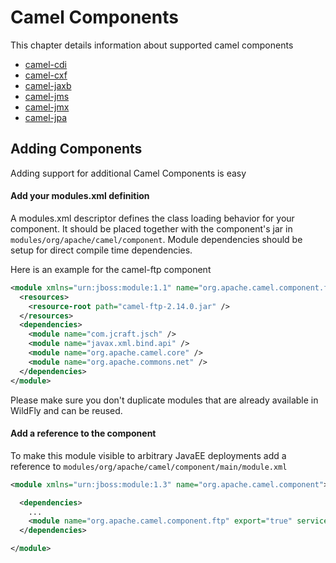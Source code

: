 # Camel Components

This chapter details information about supported camel components

* [camel-cdi](components/camel-cdi.md)
* [camel-cxf](components/camel-cxf.md)
* [camel-jaxb](components/camel-jaxb.md)
* [camel-jms](components/camel-jms.md)
* [camel-jmx](components/camel-jmx.md)
* [camel-jpa](components/camel-jpa.md)

## Adding Components

Adding support for additional Camel Components is easy

#### Add your modules.xml definition 

A modules.xml descriptor defines the class loading behavior for your component. It should be placed together with the component's jar in `modules/org/apache/camel/component`. Module dependencies should be setup for direct compile time dependencies. 

Here is an example for the camel-ftp component

```xml
<module xmlns="urn:jboss:module:1.1" name="org.apache.camel.component.ftp">
  <resources>
    <resource-root path="camel-ftp-2.14.0.jar" />
  </resources>
  <dependencies>
    <module name="com.jcraft.jsch" />
    <module name="javax.xml.bind.api" />
    <module name="org.apache.camel.core" />
    <module name="org.apache.commons.net" />
  </dependencies>
</module>
```

Please make sure you don't duplicate modules that are already available in WildFly and can be reused.

#### Add a reference to the component 

To make this module visible to arbitrary JavaEE deployments add a reference to `modules/org/apache/camel/component/main/module.xml` 

```xml
<module xmlns="urn:jboss:module:1.3" name="org.apache.camel.component">

  <dependencies>
    ...
    <module name="org.apache.camel.component.ftp" export="true" services="export"/>
  </dependencies>

</module>
```




